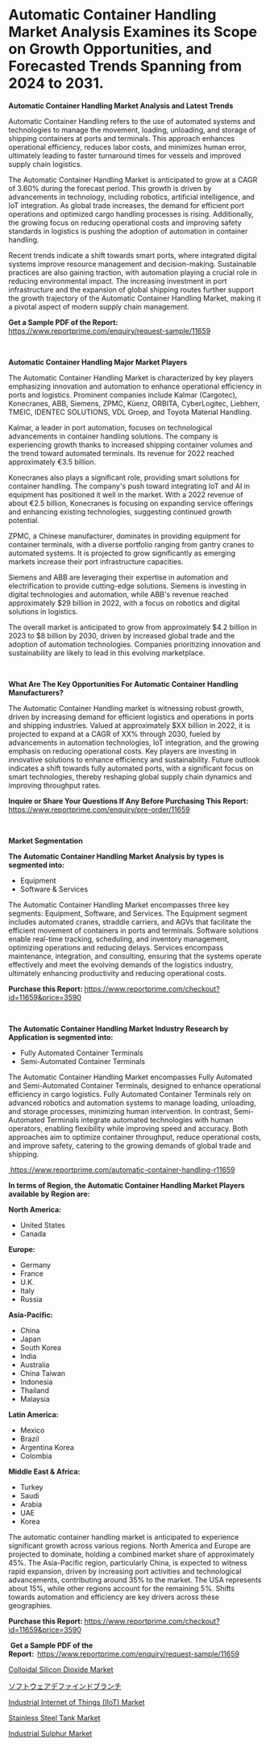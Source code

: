 <p><h1>Automatic Container Handling Market Analysis Examines its Scope on Growth Opportunities, and Forecasted Trends Spanning from 2024 to 2031.</h1></p><p><strong>Automatic Container Handling Market Analysis and Latest Trends</strong></p>
<p><p>Automatic Container Handling refers to the use of automated systems and technologies to manage the movement, loading, unloading, and storage of shipping containers at ports and terminals. This approach enhances operational efficiency, reduces labor costs, and minimizes human error, ultimately leading to faster turnaround times for vessels and improved supply chain logistics.</p><p>The Automatic Container Handling Market is anticipated to grow at a CAGR of 3.60% during the forecast period. This growth is driven by advancements in technology, including robotics, artificial intelligence, and IoT integration. As global trade increases, the demand for efficient port operations and optimized cargo handling processes is rising. Additionally, the growing focus on reducing operational costs and improving safety standards in logistics is pushing the adoption of automation in container handling.</p><p>Recent trends indicate a shift towards smart ports, where integrated digital systems improve resource management and decision-making. Sustainable practices are also gaining traction, with automation playing a crucial role in reducing environmental impact. The increasing investment in port infrastructure and the expansion of global shipping routes further support the growth trajectory of the Automatic Container Handling Market, making it a pivotal aspect of modern supply chain management.</p></p>
<p><strong>Get a Sample PDF of the Report:&nbsp;</strong> <a href="https://www.reportprime.com/enquiry/request-sample/11659">https://www.reportprime.com/enquiry/request-sample/11659</a></p>
<p>&nbsp;</p>
<p><strong>Automatic Container Handling Major Market Players</strong></p>
<p><p>The Automatic Container Handling Market is characterized by key players emphasizing innovation and automation to enhance operational efficiency in ports and logistics. Prominent companies include Kalmar (Cargotec), Konecranes, ABB, Siemens, ZPMC, Küenz, ORBITA, CyberLogitec, Liebherr, TMEIC, IDENTEC SOLUTIONS, VDL Groep, and Toyota Material Handling.</p><p>Kalmar, a leader in port automation, focuses on technological advancements in container handling solutions. The company is experiencing growth thanks to increased shipping container volumes and the trend toward automated terminals. Its revenue for 2022 reached approximately €3.5 billion.</p><p>Konecranes also plays a significant role, providing smart solutions for container handling. The company's push toward integrating IoT and AI in equipment has positioned it well in the market. With a 2022 revenue of about €2.5 billion, Konecranes is focusing on expanding service offerings and enhancing existing technologies, suggesting continued growth potential.</p><p>ZPMC, a Chinese manufacturer, dominates in providing equipment for container terminals, with a diverse portfolio ranging from gantry cranes to automated systems. It is projected to grow significantly as emerging markets increase their port infrastructure capacities. </p><p>Siemens and ABB are leveraging their expertise in automation and electrification to provide cutting-edge solutions. Siemens is investing in digital technologies and automation, while ABB's revenue reached approximately $29 billion in 2022, with a focus on robotics and digital solutions in logistics.</p><p>The overall market is anticipated to grow from approximately $4.2 billion in 2023 to $8 billion by 2030, driven by increased global trade and the adoption of automation technologies. Companies prioritizing innovation and sustainability are likely to lead in this evolving marketplace.</p></p>
<p>&nbsp;</p>
<p><strong>What Are The Key Opportunities For Automatic Container Handling Manufacturers?</strong></p>
<p><p>The Automatic Container Handling market is witnessing robust growth, driven by increasing demand for efficient logistics and operations in ports and shipping industries. Valued at approximately $XX billion in 2022, it is projected to expand at a CAGR of XX% through 2030, fueled by advancements in automation technologies, IoT integration, and the growing emphasis on reducing operational costs. Key players are investing in innovative solutions to enhance efficiency and sustainability. Future outlook indicates a shift towards fully automated ports, with a significant focus on smart technologies, thereby reshaping global supply chain dynamics and improving throughput rates.</p></p>
<p><strong>Inquire or Share Your Questions If Any Before Purchasing This Report:</strong> <a href="https://www.reportprime.com/enquiry/pre-order/11659">https://www.reportprime.com/enquiry/pre-order/11659</a></p>
<p>&nbsp;</p>
<p><strong>Market Segmentation</strong></p>
<p><strong>The Automatic Container Handling Market Analysis by types is segmented into:</strong></p>
<p><ul><li>Equipment</li><li>Software & Services</li></ul></p>
<p><p>The Automatic Container Handling Market encompasses three key segments: Equipment, Software, and Services. The Equipment segment includes automated cranes, straddle carriers, and AGVs that facilitate the efficient movement of containers in ports and terminals. Software solutions enable real-time tracking, scheduling, and inventory management, optimizing operations and reducing delays. Services encompass maintenance, integration, and consulting, ensuring that the systems operate effectively and meet the evolving demands of the logistics industry, ultimately enhancing productivity and reducing operational costs.</p></p>
<p><strong>Purchase this Report:&nbsp;</strong><a href="https://www.reportprime.com/checkout?id=11659&price=3590">https://www.reportprime.com/checkout?id=11659&price=3590</a></p>
<p>&nbsp;</p>
<p><strong>The Automatic Container Handling Market Industry Research by Application is segmented into:</strong></p>
<p><ul><li>Fully Automated Container Terminals</li><li>Semi-Automated Container Terminals</li></ul></p>
<p><p>The Automatic Container Handling Market encompasses Fully Automated and Semi-Automated Container Terminals, designed to enhance operational efficiency in cargo logistics. Fully Automated Container Terminals rely on advanced robotics and automation systems to manage loading, unloading, and storage processes, minimizing human intervention. In contrast, Semi-Automated Terminals integrate automated technologies with human operators, enabling flexibility while improving speed and accuracy. Both approaches aim to optimize container throughput, reduce operational costs, and improve safety, catering to the growing demands of global trade and shipping.</p></p>
<p><a href="https://www.reportprime.com/automatic-container-handling-r11659">&nbsp;https://www.reportprime.com/automatic-container-handling-r11659</a></p>
<p><strong>In terms of Region, the Automatic Container Handling Market Players available by Region are:</strong></p>
<p>
    <p> <strong> North America: </strong>
        <ul>
            <li>United States</li>
            <li>Canada</li>
        </ul>
        </p> 
    <p> <strong> Europe: </strong>
        <ul>
            <li>Germany</li>
            <li>France</li>
            <li>U.K.</li>
            <li>Italy</li>
            <li>Russia</li>
        </ul>
        </p> 
    <p> <strong> Asia-Pacific: </strong>
        <ul>
            <li>China</li>
            <li>Japan</li>
            <li>South Korea</li>
            <li>India</li>
            <li>Australia</li>
            <li>China Taiwan</li>
            <li>Indonesia</li>
            <li>Thailand</li>
            <li>Malaysia</li>
        </ul>
        </p> 
    <p> <strong> Latin America: </strong>
        <ul>
            <li>Mexico</li>
            <li>Brazil</li>
            <li>Argentina Korea</li>
            <li>Colombia</li>
        </ul>
        </p> 
    <p> <strong> Middle East & Africa: </strong>
        <ul>
            <li>Turkey</li>
            <li>Saudi</li>
            <li>Arabia</li>
            <li>UAE</li>
            <li>Korea</li>
        </ul>
    </p>
    </p>
<p><p>The automatic container handling market is anticipated to experience significant growth across various regions. North America and Europe are projected to dominate, holding a combined market share of approximately 45%. The Asia-Pacific region, particularly China, is expected to witness rapid expansion, driven by increasing port activities and technological advancements, contributing around 35% to the market. The USA represents about 15%, while other regions account for the remaining 5%. Shifts towards automation and efficiency are key drivers across these geographies.</p></p>
<p><strong>Purchase this Report: </strong><a href="https://www.reportprime.com/checkout?id=11659&price=3590">https://www.reportprime.com/checkout?id=11659&price=3590</a></p>
<p>&nbsp;<strong>Get a Sample PDF of the Report:&nbsp;&nbsp;</strong><a href="https://www.reportprime.com/enquiry/request-sample/11659">https://www.reportprime.com/enquiry/request-sample/11659</a></p>
<p><strong></strong></p>
<p><p><a href="https://medium.com/@edwardtuker25/the-colloidal-silicon-dioxide-market-prioritizes-cost-control-and-efficiency-enhancement-1c75c4114214">Colloidal Silicon Dioxide Market</a></p><p><a href="https://medium.com/@dressleredward/software-defined-branch-market-%E3%81%AF-%E3%82%B3%E3%82%B9%E3%83%88%E7%AE%A1%E7%90%86%E3%81%A8%E5%8A%B9%E7%8E%87%E5%90%91%E4%B8%8A%E3%82%92%E5%84%AA%E5%85%88%E3%81%97%E3%81%BE%E3%81%99-%E3%81%95%E3%82%89%E3%81%AB-%E5%A0%B1%E5%91%8A%E6%9B%B8%E3%81%AF%E5%B8%82%E5%A0%B4%E3%81%AE%E9%9C%80%E8%A6%81%E9%9D%A2%E3%81%A8%E4%BE%9B%E7%B5%A6%E9%9D%A2%E3%81%AE%E4%B8%A1%E6%96%B9%E3%82%92%E3%82%AB%E3%83%90%E3%83%BC%E3%81%97%E3%81%A6%E3%81%84%E3%81%BE%E3%81%99-46bf8ac2702f">ソフトウェアデファインドブランチ</a></p><p><a href="https://issuu.com/reportprime-2/docs/industrial-internet-of-things-iiot-_0e0f0fef438ba8">Industrial Internet of Things (IIoT) Market</a></p><p><a href="https://www.linkedin.com/pulse/future-innovation-global-stainless-steel-tank-market-growth-mjmoe?trackingId=QhFAG10USJ6119XRy55ymQ%3D%3D">Stainless Steel Tank Market</a></p><p><a href="https://medium.com/@watsonfeest/the-industrial-sulphur-market-is-anticipated-to-experience-significant-growth-with-a-projected-6287df079523">Industrial Sulphur Market</a></p></p>